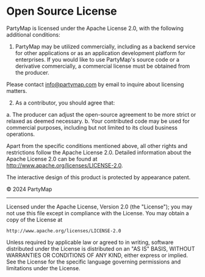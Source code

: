 # Open Source License

PartyMap is licensed under the Apache License 2.0, with the following additional conditions:

1. PartyMap may be utilized commercially, including as a backend service for other applications or as an application development platform for enterprises. If you would like to use PartyMap's source code or a derivative commercially, a commercial license must be obtained from the producer.

Please contact info@partymap.com by email to inquire about licensing matters.

2. As a contributor, you should agree that:

a. The producer can adjust the open-source agreement to be more strict or relaxed as deemed necessary.
b. Your contributed code may be used for commercial purposes, including but not limited to its cloud business operations.

Apart from the specific conditions mentioned above, all other rights and restrictions follow the Apache License 2.0. Detailed information about the Apache License 2.0 can be found at http://www.apache.org/licenses/LICENSE-2.0.

The interactive design of this product is protected by appearance patent.

© 2024 PartyMap

---

Licensed under the Apache License, Version 2.0 (the "License");
you may not use this file except in compliance with the License.
You may obtain a copy of the License at

    http://www.apache.org/licenses/LICENSE-2.0

Unless required by applicable law or agreed to in writing, software
distributed under the License is distributed on an "AS IS" BASIS,
WITHOUT WARRANTIES OR CONDITIONS OF ANY KIND, either express or implied.
See the License for the specific language governing permissions and
limitations under the License.
